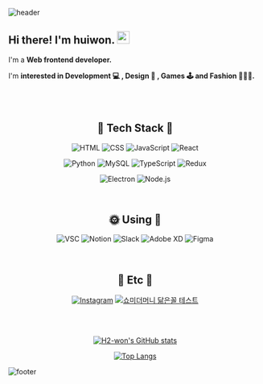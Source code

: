 ![header](https://capsule-render.vercel.app/api?type=waving&color=A29BFE&height=300&section=header&text=HUI%20&fontSize=75&fontColor=ffffff&animation=twinkling)


## Hi there! I'm huiwon. <img src="https://github.com/souvikguria98/souvikguria98/blob/master/Hi.gif" width="25">
I'm a **Web frontend developer.**

I'm **interested in Development 💻 , Design 🎨 , Games 🕹  and Fashion 👕👖👟.**

</br></br>

<div align=center>

## 🔮 Tech Stack 🔮

![HTML](https://img.shields.io/badge/HTML-E34F26?style=flat-square&logo=HTML5&logoColor=white)
![CSS](https://img.shields.io/badge/CSS-1572B6?style=flat-square&logo=CSS3&logoColor=white)
![JavaScript](https://img.shields.io/badge/JavaScript-F7DF1E?style=flat-square&logo=JavaScript&logoColor=white)
![React](https://img.shields.io/badge/React-61DAFB?style=flat-square&logo=React&logoColor=white)

![Python](https://img.shields.io/badge/Python-3776AB?style=flat-square&logo=Python&logoColor=white)
![MySQL](https://img.shields.io/badge/MySQL-4479A1?style=flat-square&logo=MySQL&logoColor=white)
![TypeScript](https://img.shields.io/badge/TypeScript-3178C6?style=flat-square&logo=TypeScript&logoColor=white)
![Redux](https://img.shields.io/badge/Redux-764ABC?style=flat-square&logo=Redux&logoColor=white)
  
![Electron](https://img.shields.io/badge/Electron-47848F?style=flat-square&logo=Electron&logoColor=white)
![Node.js](https://img.shields.io/badge/Node.js-339933?style=flat-square&logo=Node.js&logoColor=white)

 </br>

## 🌞 Using 🌙
![VSC](https://img.shields.io/badge/VSC-007ACC?style=flat-square&logo=VisualStudioCode&logoColor=white)
![Notion](https://img.shields.io/badge/Notion-000000?style=flat-square&logo=Slack&logoColor=white)
![Slack](https://img.shields.io/badge/Slack-4A154B?style=flat-square&logo=Slack&logoColor=white)
![Adobe XD](https://img.shields.io/badge/Adobe_XD-FF61F6?style=flat-square&logo=AdobeXD&logoColor=white)
![Figma](https://img.shields.io/badge/Figma-F24E1E?style=flat-square&logo=Figma&logoColor=white)

</br>

## 🗽 Etc 🗽
[![Instagram](https://img.shields.io/badge/Instagram-E4405F?style=flat-square&logo=Instagram&logoColor=white)](https://www.instagram.com/h2_won/)
[![쇼미더머니 닮은꼴 테스트](https://img.shields.io/badge/쇼미더머니_닮은꼴_테스트-121212?style=flat-square&fontColor=FBBD68)](https://resemble.ga/)
  
</br></br>


[![H2-won's GitHub stats](https://github-readme-stats.vercel.app/api?username=H2-won&title_color=A29BFE&icon_color=A29BFE)](https://github.com/anuraghazra/github-readme-stats)

[![Top Langs](https://github-readme-stats.vercel.app/api/top-langs/?username=H2-won&layout=compact)](https://github.com/anuraghazra/github-readme-stats)
  

</div>

![footer](https://capsule-render.vercel.app/api?type=waving&color=A29BFE&height=150&section=footer)



<!--
🔮🌎☄🌠☂🌞⭐🌝🌙🌟🗽
**H2-won/H2-won** is a ✨ _special_ ✨ repository because its `README.md` (this file) appears on your GitHub profile.
-->
